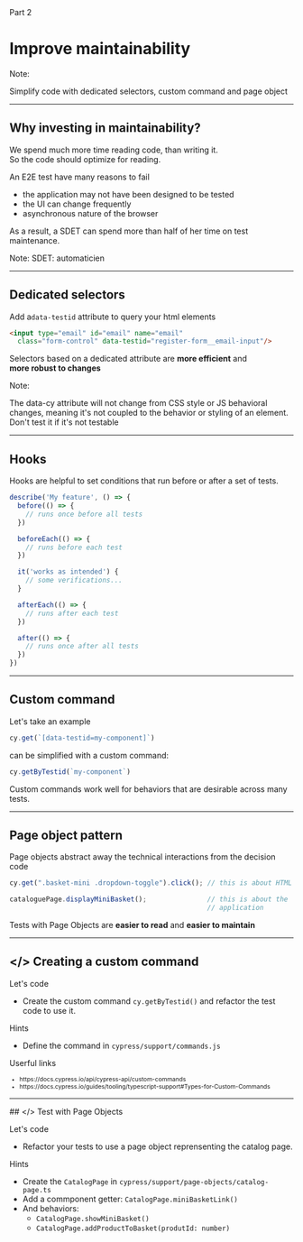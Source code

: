 

<!-- .slide: id="improve-maintainability" class="slide--part-title slide--vcenter" -->

<div class="flex-row">

  <div class="part-title">
    <span class="text-level-3">Part 2</span>
    <h1>Improve maintainability</h1>
  </div>
  
  <div class="part-toc box fragment"></div>

</div>

Note:


Simplify code with dedicated selectors, custom command and page object

---

## Why investing in maintainability?

<p class="fragment">We spend much more time reading code, than writing it.<br/>
So the code should optimize for reading.

<p class="mt-125 fragment">An E2E test have many reasons to fail
<ul class="fragment">
  <li>the application may not have been designed to be tested
  <li>the UI can change frequently
  <li>asynchronous nature of the browser
</ul>
<p class="fragment">As a result, a SDET can spend more than half of her time on test maintenance.

Note:
SDET: automaticien

---

## Dedicated selectors

<p class="mt-250 fragment">Add a<code>data-testid</code> attribute to query your html elements</p>

```html
<input type="email" id="email" name="email"
  class="form-control" data-testid="register-form__email-input"/>
```

<!-- .element: class="fragment mt-150" -->

<p class="mt-250 fragment">Selectors based on a dedicated attribute are <strong>more efficient</strong> and<br> <strong>more robust to changes</strong></p>


Note:

The data-cy attribute will not change from CSS style or JS behavioral changes, meaning it's not coupled to the behavior or styling of an element.
Don't test it if it's not testable


---

## Hooks

Hooks are helpful to set conditions that run before or after a set of tests.

```typescript
describe('My feature', () => {
  before(() => {
    // runs once before all tests
  })

  beforeEach(() => {
    // runs before each test
  })

  it('works as intended') {
    // some verifications...
  }

  afterEach(() => {
    // runs after each test
  })

  after(() => {
    // runs once after all tests
  })
})

```
<!-- .element: style="font-size:37%" -->

---

## Custom command

<p class="fragment">Let's take an example

```typescript
cy.get(`[data-testid=my-component]`)
```
<!-- .element: class="fragment" -->

<div class="fragment mt-125">

<p class="text-level-2">can be simplified with a custom command:

```typescript 
cy.getByTestid(`my-component`)
```

</div>

<p class="fragment mt-150">Custom commands work well for behaviors that are desirable across many tests.


---

## Page object pattern

<p class="mt-200 fragment">Page objects abstract away the technical interactions from the decision code</p>

```typescript
cy.get(".basket-mini .dropdown-toggle").click(); // this is about HTML

```
<!-- .element: class="fragment" -->

```typescript
cataloguePage.displayMiniBasket();               // this is about the
                                                 // application
```

<!-- .element: class="fragment" -->

<p class="mt-150 fragment">Tests with Page Objects are <strong>easier to read</strong> and <strong>easier to maintain</strong>


---

## &lt;/> Creating a custom command
<!-- .element: data-toc-label="</> Simplify the mini-basket tests" -->


<div class="block--exercice text-level-3">
  <p>Let's code
  <ul>
    <li>Create the custom command <code>cy.getByTestid()</code> and refactor the test code to use it.
  </ul>
  <p>Hints
  <ul>
    <li>Define the command in <code>cypress/support/commands.js</code>
  </ul>
  <p>Userful links
  <ul style="font-size:75%">
    <li class="url-link">https://docs.cypress.io/api/cypress-api/custom-commands
    <li class="url-link">https://docs.cypress.io/guides/tooling/typescript-support#Types-for-Custom-Commands
  </ul>
</div>



---

## &lt;/> Test with Page Objects
<!-- .element: data-toc-exclude -->


<div class="block--exercice text-level-3">
  <p>Let's code
  <ul>
    <li>Refactor your tests to use a page object reprensenting the catalog page.
  </ul>
  <p>Hints
  <ul>
    <li>Create the <code>CatalogPage</code> in <nobr><code>cypress/support/page-objects/catalog-page.ts</code></nobr>
    <li>Add a commponent getter: <code>CatalogPage.miniBasketLink()</code>
    <li>And behaviors:
      <ul>
        <li><code>CatalogPage.showMiniBasket()</code>
        <li><code>CatalogPage.addProductToBasket(produtId: number)</code>
      </ul>
  </ul>
</div>

